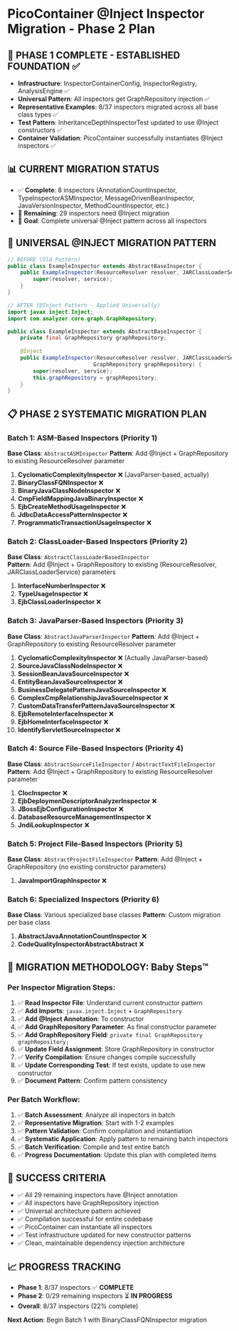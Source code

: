 # PicoContainer @Inject Inspector Migration - Phase 2 Plan

## 🎯 **PHASE 1 COMPLETE - ESTABLISHED FOUNDATION** ✅
- **Infrastructure**: InspectorContainerConfig, InspectorRegistry, AnalysisEngine ✅
- **Universal Pattern**: All inspectors get GraphRepository injection ✅  
- **Representative Examples**: 8/37 inspectors migrated across all base class types ✅
- **Test Pattern**: InheritanceDepthInspectorTest updated to use @Inject constructors ✅
- **Container Validation**: PicoContainer successfully instantiates @Inject inspectors ✅

## 📊 **CURRENT MIGRATION STATUS**
- ✅ **Complete**: 8 inspectors (AnnotationCountInspector, TypeInspectorASMInspector, MessageDrivenBeanInspector, JavaVersionInspector, MethodCountInspector, etc.)
- 🔧 **Remaining**: 29 inspectors need @Inject migration  
- 🎯 **Goal**: Complete universal @Inject pattern across all inspectors

## 🔄 **UNIVERSAL @INJECT MIGRATION PATTERN**
```java
// BEFORE (Old Pattern)  
public class ExampleInspector extends AbstractBaseInspector {
    public ExampleInspector(ResourceResolver resolver, JARClassLoaderService service) {
        super(resolver, service);
    }
}

// AFTER (@Inject Pattern - Applied Universally)
import javax.inject.Inject;
import com.analyzer.core.graph.GraphRepository;

public class ExampleInspector extends AbstractBaseInspector {
    private final GraphRepository graphRepository;
    
    @Inject
    public ExampleInspector(ResourceResolver resolver, JARClassLoaderService service, 
                           GraphRepository graphRepository) {
        super(resolver, service);
        this.graphRepository = graphRepository;
    }
}
```

## 📋 **PHASE 2 SYSTEMATIC MIGRATION PLAN**

### **Batch 1: ASM-Based Inspectors (Priority 1)**
**Base Class**: `AbstractASMInspector`
**Pattern**: Add @Inject + GraphRepository to existing ResourceResolver parameter

1. **CyclomaticComplexityInspector** ❌ (JavaParser-based, actually)
2. **BinaryClassFQNInspector** ❌
3. **BinaryJavaClassNodeInspector** ❌  
4. **CmpFieldMappingJavaBinaryInspector** ❌
5. **EjbCreateMethodUsageInspector** ❌
6. **JdbcDataAccessPatternInspector** ❌
7. **ProgrammaticTransactionUsageInspector** ❌

### **Batch 2: ClassLoader-Based Inspectors (Priority 2)**
**Base Class**: `AbstractClassLoaderBasedInspector`  
**Pattern**: Add @Inject + GraphRepository to existing (ResourceResolver, JARClassLoaderService) parameters

1. **InterfaceNumberInspector** ❌
2. **TypeUsageInspector** ❌  
3. **EjbClassLoaderInspector** ❌

### **Batch 3: JavaParser-Based Inspectors (Priority 3)**
**Base Class**: `AbstractJavaParserInspector`
**Pattern**: Add @Inject + GraphRepository to existing ResourceResolver parameter

1. **CyclomaticComplexityInspector** ❌ (Actually JavaParser-based)
2. **SourceJavaClassNodeInspector** ❌
3. **SessionBeanJavaSourceInspector** ❌  
4. **EntityBeanJavaSourceInspector** ❌
5. **BusinessDelegatePatternJavaSourceInspector** ❌
6. **ComplexCmpRelationshipJavaSourceInspector** ❌
7. **CustomDataTransferPatternJavaSourceInspector** ❌
8. **EjbRemoteInterfaceInspector** ❌
9. **EjbHomeInterfaceInspector** ❌
10. **IdentifyServletSourceInspector** ❌

### **Batch 4: Source File-Based Inspectors (Priority 4)**
**Base Class**: `AbstractSourceFileInspector` / `AbstractTextFileInspector`
**Pattern**: Add @Inject + GraphRepository to existing ResourceResolver parameter

1. **ClocInspector** ❌
2. **EjbDeploymenDescriptorAnalyzerInspector** ❌
3. **JBossEjbConfigurationInspector** ❌  
4. **DatabaseResourceManagementInspector** ❌
5. **JndiLookupInspector** ❌

### **Batch 5: Project File-Based Inspectors (Priority 5)**
**Base Class**: `AbstractProjectFileInspector`
**Pattern**: Add @Inject + GraphRepository (no existing constructor parameters)

1. **JavaImportGraphInspector** ❌

### **Batch 6: Specialized Inspectors (Priority 6)**
**Base Class**: Various specialized base classes
**Pattern**: Custom migration per base class

1. **AbstractJavaAnnotationCountInspector** ❌
2. **CodeQualityInspectorAbstractAbstract** ❌

## 🎯 **MIGRATION METHODOLOGY: Baby Steps™**

### **Per Inspector Migration Steps:**
1. ✅ **Read Inspector File**: Understand current constructor pattern
2. ✅ **Add Imports**: `javax.inject.Inject` + `GraphRepository`  
3. ✅ **Add @Inject Annotation**: To constructor
4. ✅ **Add GraphRepository Parameter**: As final constructor parameter
5. ✅ **Add GraphRepository Field**: `private final GraphRepository graphRepository;`
6. ✅ **Update Field Assignment**: Store GraphRepository in constructor
7. ✅ **Verify Compilation**: Ensure changes compile successfully
8. ✅ **Update Corresponding Test**: If test exists, update to use new constructor
9. ✅ **Document Pattern**: Confirm pattern consistency

### **Per Batch Workflow:**
1. ✅ **Batch Assessment**: Analyze all inspectors in batch
2. ✅ **Representative Migration**: Start with 1-2 examples  
3. ✅ **Pattern Validation**: Confirm compilation and instantiation
4. ✅ **Systematic Application**: Apply pattern to remaining batch inspectors
5. ✅ **Batch Verification**: Compile and test entire batch
6. ✅ **Progress Documentation**: Update this plan with completed items

## 🚀 **SUCCESS CRITERIA**
- ✅ All 29 remaining inspectors have @Inject annotation
- ✅ All inspectors have GraphRepository injection  
- ✅ Universal architecture pattern achieved
- ✅ Compilation successful for entire codebase
- ✅ PicoContainer can instantiate all inspectors
- ✅ Test infrastructure updated for new constructor patterns
- ✅ Clean, maintainable dependency injection architecture

## 📈 **PROGRESS TRACKING**
- **Phase 1**: 8/37 inspectors ✅ **COMPLETE**
- **Phase 2**: 0/29 remaining inspectors ⏳ **IN PROGRESS**
- **Overall**: 8/37 inspectors (22% complete)

**Next Action**: Begin Batch 1 with BinaryClassFQNInspector migration
